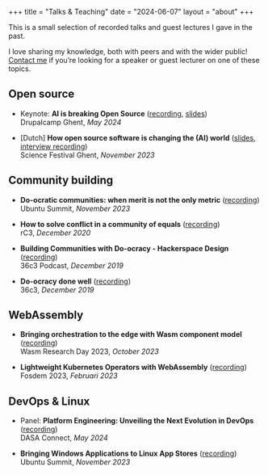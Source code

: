 +++
title = "Talks & Teaching"
date = "2024-06-07"
layout = "about"
+++

This is a small selection of recorded talks and guest lectures I gave in the past.

I love sharing my knowledge, both with peers and with the wider public! [Contact me](mailto:merlijn.sebrechts@gmail.com) if you’re looking for a speaker or guest lecturer on one of these topics.

## Open source

* Keynote: **AI is breaking Open Source** ([recording](https://www.youtube.com/live/S8qhvtQlhuA?t=18137s), [slides](https://www.drupalcamp.be/sites/default/files/slides/2024%20-%20AI%20is%20breaking%20open%20source-3.pdf))
  </br>Drupalcamp Ghent, *May 2024*

* [Dutch] **How open source software is changing the (AI) world** ([slides](/slides/2023_-_Hoe_open_source_software_de_(AI)_wereld_verbetert.pdf), [interview recording](https://urgent.fm/node/53538))
  </br>Science Festival Ghent, *November 2023*

## Community building

* **Do-ocratic communities: when merit is not the only metric** ([recording](https://www.youtube.com/watch?v=_mKZ3EDN9P4))
  </br>Ubuntu Summit, *November 2023*

* **How to solve conflict in a community of equals** ([recording](https://www.youtube.com/watch?v=Gng6-nfITkY))
  </br>rC3, *December 2020*

* **Building Communities with Do-ocracy - Hackerspace Design** ([recording](https://www.youtube.com/watch?v=QTbQ9Y5-cPM))
  </br>36c3 Podcast, *December 2019*

* **Do-ocracy done well** ([recording](https://www.youtube.com/watch?v=Zmph3AiWi5g))
  </br>36c3, *December 2019*

## WebAssembly

* **Bringing orchestration to the edge with Wasm component model** ([recording](https://www.youtube.com/watch?v=TSFHUiNxFqE))
  </br>Wasm Research Day 2023, *October 2023*

* **Lightweight Kubernetes Operators with WebAssembly** ([recording](https://www.youtube.com/watch?v=E5o81Wldshk))
  </br>Fosdem 2023, *Februari 2023*

## DevOps & Linux

* Panel: **Platform Engineering: Unveiling the Next Evolution in DevOps** ([recording](https://www.youtube.com/watch?v=oX7MdWIYlSk))
  </br>DASA Connect, *May 2024*

* **Bringing Windows Applications to Linux App Stores** ([recording](https://www.youtube.com/watch?v=Huehkbs8W9U))
  </br>Ubuntu Summit, *November 2023*
